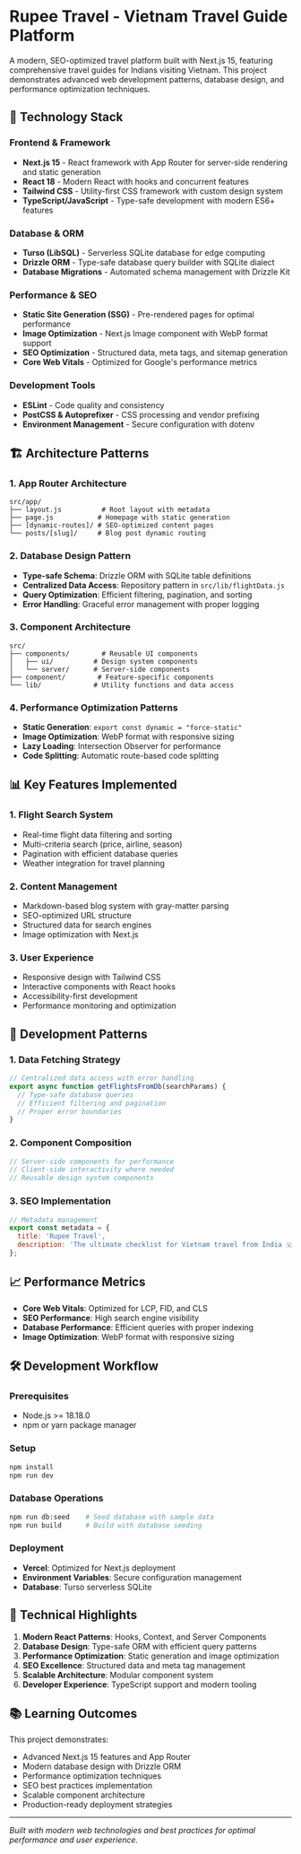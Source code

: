 # Rupee Travel - Vietnam Travel Guide Platform

A modern, SEO-optimized travel platform built with Next.js 15, featuring comprehensive travel guides for Indians visiting Vietnam. This project demonstrates advanced web development patterns, database design, and performance optimization techniques.

## 🚀 Technology Stack

### Frontend & Framework
- **Next.js 15** - React framework with App Router for server-side rendering and static generation
- **React 18** - Modern React with hooks and concurrent features
- **Tailwind CSS** - Utility-first CSS framework with custom design system
- **TypeScript/JavaScript** - Type-safe development with modern ES6+ features

### Database & ORM
- **Turso (LibSQL)** - Serverless SQLite database for edge computing
- **Drizzle ORM** - Type-safe database query builder with SQLite dialect
- **Database Migrations** - Automated schema management with Drizzle Kit

### Performance & SEO
- **Static Site Generation (SSG)** - Pre-rendered pages for optimal performance
- **Image Optimization** - Next.js Image component with WebP format support
- **SEO Optimization** - Structured data, meta tags, and sitemap generation
- **Core Web Vitals** - Optimized for Google's performance metrics

### Development Tools
- **ESLint** - Code quality and consistency
- **PostCSS & Autoprefixer** - CSS processing and vendor prefixing
- **Environment Management** - Secure configuration with dotenv

## 🏗️ Architecture Patterns

### 1. App Router Architecture
```
src/app/
├── layout.js          # Root layout with metadata
├── page.js           # Homepage with static generation
├── [dynamic-routes]/ # SEO-optimized content pages
└── posts/[slug]/     # Blog post dynamic routing
```

### 2. Database Design Pattern
- **Type-safe Schema**: Drizzle ORM with SQLite table definitions
- **Centralized Data Access**: Repository pattern in `src/lib/flightData.js`
- **Query Optimization**: Efficient filtering, pagination, and sorting
- **Error Handling**: Graceful error management with proper logging

### 3. Component Architecture
```
src/
├── components/        # Reusable UI components
│   ├── ui/          # Design system components
│   └── server/      # Server-side components
├── component/        # Feature-specific components
└── lib/             # Utility functions and data access
```

### 4. Performance Optimization Patterns
- **Static Generation**: `export const dynamic = "force-static"`
- **Image Optimization**: WebP format with responsive sizing
- **Lazy Loading**: Intersection Observer for performance
- **Code Splitting**: Automatic route-based code splitting

## 📊 Key Features Implemented

### 1. Flight Search System
- Real-time flight data filtering and sorting
- Multi-criteria search (price, airline, season)
- Pagination with efficient database queries
- Weather integration for travel planning

### 2. Content Management
- Markdown-based blog system with gray-matter parsing
- SEO-optimized URL structure
- Structured data for search engines
- Image optimization with Next.js

### 3. User Experience
- Responsive design with Tailwind CSS
- Interactive components with React hooks
- Accessibility-first development
- Performance monitoring and optimization

## 🔧 Development Patterns

### 1. Data Fetching Strategy
```javascript
// Centralized data access with error handling
export async function getFlightsFromDb(searchParams) {
  // Type-safe database queries
  // Efficient filtering and pagination
  // Proper error boundaries
}
```

### 2. Component Composition
```javascript
// Server-side components for performance
// Client-side interactivity where needed
// Reusable design system components
```

### 3. SEO Implementation
```javascript
// Metadata management
export const metadata = {
  title: 'Rupee Travel',
  description: 'The ultimate checklist for Vietnam travel from India 🇻🇳',
};
```

## 📈 Performance Metrics

- **Core Web Vitals**: Optimized for LCP, FID, and CLS
- **SEO Performance**: High search engine visibility
- **Database Performance**: Efficient queries with proper indexing
- **Image Optimization**: WebP format with responsive sizing

## 🛠️ Development Workflow

### Prerequisites
- Node.js >= 18.18.0
- npm or yarn package manager

### Setup
```bash
npm install
npm run dev
```

### Database Operations
```bash
npm run db:seed    # Seed database with sample data
npm run build      # Build with database seeding
```

### Deployment
- **Vercel**: Optimized for Next.js deployment
- **Environment Variables**: Secure configuration management
- **Database**: Turso serverless SQLite

## 🎯 Technical Highlights

1. **Modern React Patterns**: Hooks, Context, and Server Components
2. **Database Design**: Type-safe ORM with efficient query patterns
3. **Performance Optimization**: Static generation and image optimization
4. **SEO Excellence**: Structured data and meta tag management
5. **Scalable Architecture**: Modular component system
6. **Developer Experience**: TypeScript support and modern tooling

## 📚 Learning Outcomes

This project demonstrates:
- Advanced Next.js 15 features and App Router
- Modern database design with Drizzle ORM
- Performance optimization techniques
- SEO best practices implementation
- Scalable component architecture
- Production-ready deployment strategies

---

*Built with modern web technologies and best practices for optimal performance and user experience.*

